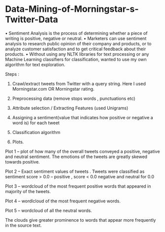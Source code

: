 # Data-Mining-of-Morningstar-s-Twitter-Data


•	Sentiment Analysis is the process of determining whether a piece of writing is positive, negative or neutral.
•	Marketers can use sentiment analysis to research public opinion of their company and products, or to analyze customer satisfaction and to get critical feedback about their products.
•	Without using any NLTK libraries for text processing or any Machine Learning classifiers for classification, wanted to use my own algorithm for text exploration.


Steps :
1)	Crawl/extract tweets from Twitter with a query string. Here I used Morningstar.com OR Morningstar rating.

2)	Preprocessing data (remove stops words , punctuations etc)
3)	Attribute selection / Extracting Features (used Unigrams)
4)	Assigning a sentiment(value that indicates how positive or negative a word is) for each tweet 
5)	Classification algorithm
6)	 Plots.

Plot 1 – plot of how many of the overall tweets conveyed a positive, negative and neutral sentiment. The emotions of the tweets are greatly skewed towards positive.

Plot 2 – Exact sentiment values of tweets . Tweets were classified as sentiment score > 0.0 – positive , score < 0.0 negative and neutral for 0.0

Plot 3 – wordcloud of the most frequent positive words that appeared in majority of the tweets.

Plot 4 – wordlcloud of the most frequent negative words.

Plot 5 – wordcloud of all the neutral words.

The clouds give greater prominence to words that appear more frequently in the source text.

